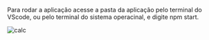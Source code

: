 Para rodar a aplicação acesse a pasta da aplicação pelo terminal do VScode, ou pelo terminal do sistema operacinal, e digite npm start.

![calc](https://user-images.githubusercontent.com/87024777/169411094-1d71bc89-bf05-4ad0-92db-77cc2a64ff03.png)
